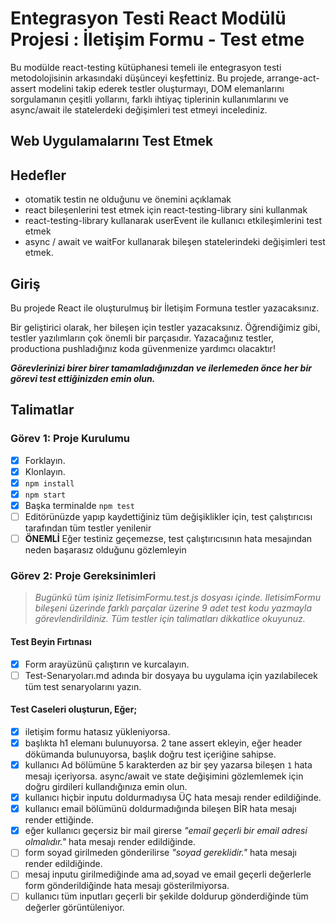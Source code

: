 # Entegrasyon Testi React Modülü Projesi : İletişim Formu - Test etme

Bu modülde react-testing kütüphanesi temeli ile entegrasyon testi metodolojisinin arkasındaki düşünceyi keşfettiniz. Bu projede, arrange-act-assert modelini takip ederek testler oluşturmayı, DOM elemanlarını sorgulamanın çeşitli yollarını, farklı ihtiyaç tiplerinin kullanımlarını ve async/await ile statelerdeki değişimleri test etmeyi incelediniz.

## Web Uygulamalarını Test Etmek

## Hedefler

- otomatik testin ne olduğunu ve önemini açıklamak
- react bileşenlerini test etmek için react-testing-library sini kullanmak
- react-testing-library kullanarak userEvent ile kullanıcı etkileşimlerini test etmek
- async / await ve waitFor kullanarak bileşen statelerindeki değişimleri test etmek.

## Giriş

Bu projede React ile oluşturulmuş bir İletişim Formuna testler yazacaksınız.

Bir geliştirici olarak, her bileşen için testler yazacaksınız. Öğrendiğimiz gibi, testler yazılımların çok önemli bir parçasıdır.
Yazacağınız testler, productiona pushladığınız koda güvenmenize yardımcı olacaktır!

**_Görevlerinizi birer birer tamamladığınızdan ve ilerlemeden önce her bir görevi test ettiğinizden emin olun._**

## Talimatlar

### Görev 1: Proje Kurulumu

- [x] Forklayın.
- [x] Klonlayın.
- [x] `npm install`
- [x] `npm start`
- [x] Başka terminalde `npm test`
- [ ] Editörünüzde yapıp kaydettiğiniz tüm değişiklikler için, test çalıştırıcısı tarafından tüm testler yenilenir
- [ ] **ÖNEMLİ** Eğer testiniz geçemezse, test çalıştırıcısının hata mesajından neden başarasız olduğunu gözlemleyin

### Görev 2: Proje Gereksinimleri

> _Bugünkü tüm işiniz IletisimFormu.test.js dosyası içinde. IletisimFormu bileşeni üzerinde farklı parçalar üzerine 9 adet test kodu yazmayla görevlendirildiniz. Tüm testler için talimatları dikkatlice okuyunuz._

#### Test Beyin Fırtınası

- [x] Form arayüzünü çalıştırın ve kurcalayın.
- [ ] Test-Senaryoları.md adında bir dosyaya bu uygulama için yazılabilecek tüm test senaryolarını yazın.

#### Test Caseleri oluşturun, Eğer;

- [x] iletişim formu hatasız yükleniyorsa.
- [x] başlıkta h1 elemanı bulunuyorsa. 2 tane assert ekleyin, eğer header dökümanda bulunuyorsa, başlık doğru test içeriğine sahipse.
- [x] kullanıcı Ad bölümüne 5 karakterden az bir şey yazarsa bileşen `1` hata mesajı içeriyorsa. async/await ve state değişimini gözlemlemek için doğru girdileri kullandığınıza emin olun.
- [x] kullanıcı hiçbir inputu doldurmadıysa ÜÇ hata mesajı render edildiğinde.
- [x] kullanıcı email bölümünü doldurmadığında bileşen BİR hata mesajı render ettiğinde.
- [x] eğer kullanıcı geçersiz bir mail girerse _"email geçerli bir email adresi olmalıdır."_ hata mesajı render edildiğinde.
- [ ] form soyad girilmeden gönderilirse _"soyad gereklidir."_ hata mesajı render edildiğinde.
- [ ] mesaj inputu girilmediğinde ama ad,soyad ve email geçerli değerlerle form gönderildiğinde hata mesajı gösterilmiyorsa.
- [ ] kullanıcı tüm inputları geçerli bir şekilde doldurup gönderdiğinde tüm değerler görüntüleniyor.
